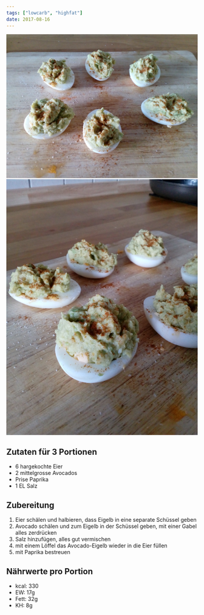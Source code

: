 ```yaml
---
tags: ["lowcarb", "highfat"]
date: 2017-08-16
---
```


![](../img/Teufelseier-mit-Avocado-1.jpg)
![](../img/Teufelseier-mit-Avocado-2.jpg)

## Zutaten für 3 Portionen
- 6 hargekochte Eier
- 2 mittelgrosse Avocados
- Prise Paprika
- 1 EL Salz

## Zubereitung
1. Eier schälen und halbieren, dass Eigelb in eine separate Schüssel geben
2. Avocado schälen und zum Eigelb in der Schüssel geben, mit einer Gabel alles zerdrücken
3. Salz hinzufügen, alles gut vermischen
4. mit einem Löffel das Avocado-Eigelb wieder in die Eier füllen
5. mit Paprika bestreuen

## Nährwerte pro Portion
- kcal: 330
- EW:   17g
- Fett: 32g
- KH:    8g

